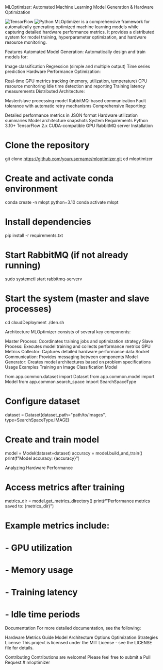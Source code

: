 MLOptimizer: Automated Machine Learning Model Generation & Hardware Optimization

<img alt="TensorFlow" src="https://img.shields.io/badge/TensorFlow-2.x-orange.svg">
<img alt="Python" src="https://img.shields.io/badge/Python-3.10-blue.svg">
MLOptimizer is a comprehensive framework for automatically generating optimized machine learning models while capturing detailed hardware performance metrics. It provides a distributed system for model training, hyperparameter optimization, and hardware resource monitoring.

Features
Automated Model Generation: Automatically design and train models for:

Image classification
Regression (simple and multiple output)
Time series prediction
Hardware Performance Optimization:

Real-time GPU metrics tracking (memory, utilization, temperature)
CPU resource monitoring
Idle time detection and reporting
Training latency measurements
Distributed Architecture:

Master/slave processing model
RabbitMQ-based communication
Fault tolerance with automatic retry mechanisms
Comprehensive Reporting:

Detailed performance metrics in JSON format
Hardware utilization summaries
Model architecture snapshots
System Requirements
Python 3.10+
TensorFlow 2.x
CUDA-compatible GPU
RabbitMQ server
Installation

# Clone the repository
git clone https://github.com/yourusername/mloptimizer.git
cd mloptimizer

# Create and activate conda environment
conda create -n mlopt python=3.10
conda activate mlopt

# Install dependencies
pip install -r requirements.txt

# Start RabbitMQ (if not already running)
sudo systemctl start rabbitmq-serverv


# Start the system (master and slave processes)
cd cloudDeployment
./den.sh


Architecture
MLOptimizer consists of several key components:

Master Process: Coordinates training jobs and optimization strategy
Slave Process: Executes model training and collects performance metrics
GPU Metrics Collector: Captures detailed hardware performance data
Socket Communication: Provides messaging between components
Model Generator: Creates model architectures based on problem specifications
Usage Examples
Training an Image Classification Model


from app.common.dataset import Dataset
from app.common.model import Model
from app.common.search_space import SearchSpaceType

# Configure dataset
dataset = Dataset(dataset_path="path/to/images", type=SearchSpaceType.IMAGE)

# Create and train model
model = Model(dataset=dataset)
accuracy = model.build_and_train()
print(f"Model accuracy: {accuracy}")

Analyzing Hardware Performance


# Access metrics after training
metrics_dir = model.get_metrics_directory()
print(f"Performance metrics saved to: {metrics_dir}")

# Example metrics include:
# - GPU utilization
# - Memory usage
# - Training latency
# - Idle time periods


Documentation
For more detailed documentation, see the following:

Hardware Metrics Guide
Model Architecture Options
Optimization Strategies
License
This project is licensed under the MIT License - see the LICENSE file for details.

Contributing
Contributions are welcome! Please feel free to submit a Pull Request.# mloptimizer
